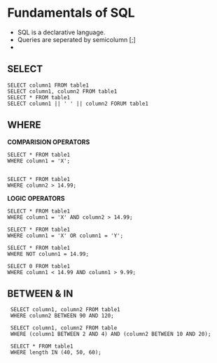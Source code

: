 #  Fundamentals of SQL
- SQL is a declarative language.
- Queries are seperated by semicolumn [;]
- 

## SELECT 

```
SELECT column1 FROM table1
SELECT column1, column2 FROM table1
SELECT * FROM table1
SELECT column1 || ' ' || column2 FORUM table1
``` 

## WHERE

**COMPARISION OPERATORS**

```
SELECT * FROM table1
WHERE column1 = 'X';


SELECT * FROM table1
WHERE column2 > 14.99;
```

**LOGIC OPERATORS**

```
SELECT * FROM table1
WHERE column1 = 'X' AND column2 > 14.99;

SELECT * FROM table1
WHERE column1 = 'X' OR column1 = 'Y';

SELECT * FROM table1
WHERE NOT column1 = 14.99;

SELECT 0 FROM table1
WHERE column1 < 14.99 AND column1 > 9.99;  
```

## BETWEEN & IN

```
 SELECT column1, column2 FROM table1
 WHERE column2 BETWEEN 90 AND 120;

 SELECT column1, column2 FROM table
 WHERE (column1 BETWEEN 2 AND 4) AND (column2 BETWEEN 10 AND 20);

 SELECT * FROM table1
 WHERE length IN (40, 50, 60);

 
```